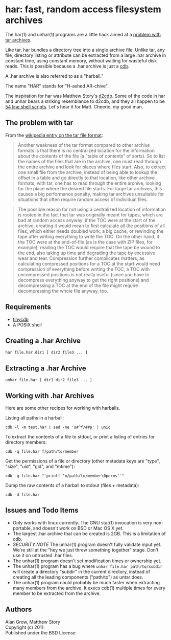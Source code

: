 # har: fast, random access filesystem archives #

The har(1) and unhar(1) programs are a little hack aimed at a [problem with tar archives](http://en.wikipedia.org/wiki/Tar_%28file_format%29#Random_access).

Like tar, har bundles a directory tree into a single archive file. Unlike tar, any file, directory listing or attribute can be extracted from a large .har archive in constant time, using constant memory, without waiting for wasteful disk reads. This is possible because a .har archive is just a [cdb](http://cr.yp.to/cdb.html).

A .har archive is also referred to as a "harball."

The name "HAR" stands for "H-ashed AR-chive".

The inspiration for har was Matthew Story's [d2cdb](https://github.com/matthewstory/d2cdb). Some of the code in har and unhar bears a striking resemblance to d2cdb, and they all happen to be [54 line shell scripts](http://54lines.com/). Let's hear it for Matt. Cheerio, my good man.

## The problem with tar ##

From the [wikipedia entry on the tar file format](http://en.wikipedia.org/wiki/Tar_%28file_format%29#Random_access):

> Another weakness of the tar format compared to other archive formats is that there is no centralized location for the information about the contents of the file (a "table of contents" of sorts). So to list the names of the files that are in the archive, one must read through the entire archive and look for places where files start. Also, to extract one small file from the archive, instead of being able to lookup the offset in a table and go directly to that location, like other archive formats, with tar, one has to read through the entire archive, looking for the place where the desired file starts. For large tar archives, this causes a big performance penalty, making tar archives unsuitable for situations that often require random access of individual files.

> The possible reason for not using a centralized location of information is rooted in the fact that tar was originally meant for tapes, which are bad at random access anyway: if the TOC were at the start of the archive, creating it would mean to first calculate all the positions of all files, which either needs doubled work, a big cache, or rewinding the tape after writing everything to write the TOC. On the other hand, if the TOC were at the end-of-file (as is the case with ZIP files, for example), reading the TOC would require that the tape be wound to the end, also taking up time and degrading the tape by excessive wear and tear. Compression further complicates matters, as calculating compressed positions for a TOC at the start would need compression of everything before writing the TOC, a TOC with uncompressed positions is not really useful (since you have to decompress everything anyway to get the right positions) and decompressing a TOC at the end of the file might require decompressing the whole file anyway, too.

## Requirements ##

* [tinycdb](http://www.corpit.ru/mjt/tinycdb.html)
* A POSIX shell

## Creating a .har Archive ##

    har file.har dir1 [ dir2 file3 ... ]

## Extracting a .har Archive ##

    unhar file.har [ dir1 dir2 file3 ... ]

## Working with .har Archives ##

Here are some other recipes for working with harballs.

Listing all paths in a harball:

    cdb -l -m test.har | sed -ne 's#^f/##p' | uniq

To extract the contents of a file to stdout, or print a listing of entries for directory members:

    cdb -q file.har f/path/to/member

Get the permissions of a file or directory (other metadata keys are "type", "size", "uid", "gid", and "mtime"):

    cdb -q file.har "`printf 'm/path/to/member\0perms'`"

Dump the raw contents of a harball to stdout (files + metadata):

    cdb -d file.har

## Issues and Todo Items ##

* Only works with linux currently. The GNU stat(1) invocation is very non-portable, and doesn't work on BSD or Mac OS X yet.
* The largest .har archive that can be created is 2GB. This is a limitation of cdb.
* *SECURITY NOTE* The unhar(1) program doesn't fully validate input yet. We're still at the "hey we just threw something together" stage. Don't use it on untrusted .har files.
* The unhar(1) program doesn't set modification times or ownership yet.
* The unhar(1) program has a bug where `unhar file.har path/to/subdir` will create a directory "subdir" in the current directory, instead of creating all the leading components ("path/to") as untar does.
* The unhar(1) program could probably be much faster when extracting many members from the archive. It execs cdb(1) multiple times for every member to be extracted from the archive.

## Authors ##

Alan Grow, Matthew Story  
Copyright (c) 2011  
Published under the BSD License

